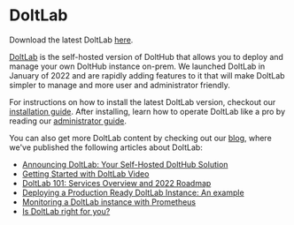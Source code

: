 # DoltLab

Download the latest DoltLab [here](https://doltlab-releases.s3.amazonaws.com/linux/amd64/doltlab-latest.zip).

[DoltLab](https://www.doltlab.com) is the self-hosted version of DoltHub that allows you to deploy and manage your own DoltHub instance on-prem. We launched DoltLab in January of 2022 and are rapidly adding features to it that will make DoltLab simpler to manage and more user and administrator friendly.

For instructions on how to install the latest DoltLab version, checkout our [installation guide](installation.md). After installing, learn how to operate DoltLab like a pro by reading our [administrator guide](administrator.md).

You can also get more DoltLab content by checking out our [blog](https://www.dolthub.com/blog/), where we've published the following articles about DoltLab:

* [Announcing DoltLab: Your Self-Hosted DoltHub Solution](https://www.dolthub.com/blog/2022-01-14-announcing-doltlab/)
* [Getting Started with DoltLab Video](https://www.dolthub.com/blog/2022-02-22-getting-started-doltlab-video/)
* [DoltLab 101: Services Overview and 2022 Roadmap](https://www.dolthub.com/blog/2022-02-25-doltlab-101-services-and-roadmap/)
* [Deploying a Production Ready DoltLab Instance: An example](https://www.dolthub.com/blog/2022-03-16-deploying-a-production-ready-doltlab-instance/)
* [Monitoring a DoltLab instance with Prometheus](https://www.dolthub.com/blog/2022-05-09-monitoring-doltlab-with-prometheus/)
* [Is DoltLab right for you?](https://www.dolthub.com/blog/2022-05-25-is-doltlab-right-for-you/)

